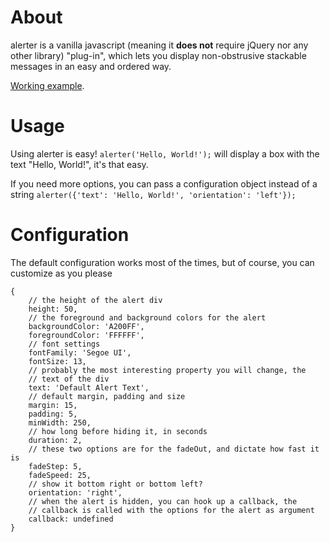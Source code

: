 # About
alerter is a vanilla javascript (meaning it **does not** require jQuery nor any 
other library) "plug-in", which lets you display non-obstrusive stackable 
messages in an easy and ordered way.

[Working example](http://codepen.io/pen/).

# Usage
Using alerter is easy! ```alerter('Hello, World!');``` will display a box with
the text "Hello, World!", it's that easy.

If you need more options, you can pass a configuration object instead of a 
string ```alerter({'text': 'Hello, World!', 'orientation': 'left'});```

# Configuration
The default configuration works most of the times, but of course, you can 
customize as you please

```
{
    // the height of the alert div
    height: 50,
    // the foreground and background colors for the alert
    backgroundColor: 'A200FF',
    foregroundColor: 'FFFFFF',
    // font settings
    fontFamily: 'Segoe UI',
    fontSize: 13,
    // probably the most interesting property you will change, the
    // text of the div
    text: 'Default Alert Text',
    // default margin, padding and size
    margin: 15,
    padding: 5,
    minWidth: 250,
    // how long before hiding it, in seconds
    duration: 2,
    // these two options are for the fadeOut, and dictate how fast it is
    fadeStep: 5,
    fadeSpeed: 25,
    // show it bottom right or bottom left? 
    orientation: 'right',
    // when the alert is hidden, you can hook up a callback, the
    // callback is called with the options for the alert as argument
    callback: undefined
}
```
